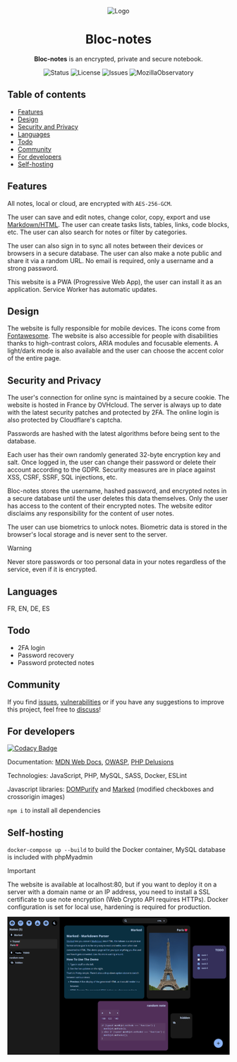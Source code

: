 <p align="center">
<img src="https://raw.githubusercontent.com/seguinleo/Bloc-notes/main/src/assets/icons/icon192.png" alt="Logo" width="72" height="72">
</p>
<h1 align="center">Bloc-notes</h1>

<p align="center">
<b>Bloc-notes</b> is an encrypted, private and secure notebook.
</p>

<p align="center">
<img alt="Status" src="https://img.shields.io/website?down_color=lightgrey&down_message=offline&up_color=8ab4f8&up_message=online&url=https://leoseguin.fr?color=8ab4f8&style=for-the-badge">
<img alt="License" src="https://img.shields.io/github/license/seguinleo/Bloc-notes?color=8ab4f8&style=for-the-badge">
<img alt="Issues" src="https://img.shields.io/github/issues/seguinleo/Bloc-notes?color=8ab4f8&style=for-the-badge">
<img alt="MozillaObservatory" src="https://img.shields.io/mozilla-observatory/grade/leoseguin.fr.svg?color=8ab4f8&style=for-the-badge">
</p>

## Table of contents
*   [Features](#features)
*   [Design](#design)
*   [Security and Privacy](#security-and-privacy)
*   [Languages](#languages)
*   [Todo](#todo)
*   [Community](#community)
*   [For developers](#for-developers)
*   [Self-hosting](#self-hosting)

## Features
All notes, local or cloud, are encrypted with ``AES-256-GCM``.

The user can save and edit notes, change color, copy, export and use [Markdown/HTML](https://github.com/seguinleo/Bloc-notes/wiki/Markdown). The user can create tasks lists, tables, links, code blocks, etc. The user can also search for notes or filter by categories.

The user can also sign in to sync all notes between their devices or browsers in a secure database. The user can also make a note public and share it via a random URL. No email is required, only a username and a strong password.

This website is a PWA (Progressive Web App), the user can install it as an application. Service Worker has automatic updates.

## Design
The website is fully responsible for mobile devices. The icons come from [Fontawesome](https://github.com/FortAwesome/Font-Awesome). The website is also accessible for people with disabilities thanks to high-contrast colors, ARIA modules and focusable elements. A light/dark mode is also available and the user can choose the accent color of the entire page.

## Security and Privacy
The user's connection for online sync is maintained by a secure cookie. The website is hosted in France by OVHcloud. The server is always up to date with the latest security patches and protected by 2FA. The online login is also protected by Cloudflare's captcha.

Passwords are hashed with the latest algorithms before being sent to the database.

Each user has their own randomly generated 32-byte encryption key and salt. Once logged in, the user can change their password or delete their account according to the GDPR. Security measures are in place against XSS, CSRF, SSRF, SQL injections, etc.

Bloc-notes stores the username, hashed password, and encrypted notes in a secure database until the user deletes this data themselves. Only the user has access to the content of their encrypted notes. The website editor disclaims any responsibility for the content of user notes.

The user can use biometrics to unlock notes. Biometric data is stored in the browser's local storage and is never sent to the server.

> [!WARNING]
> Never store passwords or too personal data in your notes regardless of the service, even if it is encrypted.

## Languages
FR, EN, DE, ES

## Todo
*   2FA login
*   Password recovery
*   Password protected notes

## Community
If you find [issues](https://github.com/seguinleo/Bloc-notes/issues), [vulnerabilities](https://github.com/seguinleo/Bloc-notes/security) or if you have any suggestions to improve this project, feel free to [discuss](https://github.com/seguinleo/Bloc-notes/discussions)!

## For developers
[![Codacy Badge](https://app.codacy.com/project/badge/Grade/46922caf959d46f0afd3ce49e956d0d4)](https://app.codacy.com/gh/seguinleo/Bloc-notes/dashboard?utm_source=gh&utm_medium=referral&utm_content=&utm_campaign=Badge_grade)

Documentation: [MDN Web Docs](https://developer.mozilla.org/en-US/), [OWASP](https://cheatsheetseries.owasp.org/), [PHP Delusions](https://phpdelusions.net/)

Technologies: JavaScript, PHP, MySQL, SASS, Docker, ESLint

Javascript libraries: [DOMPurify](https://github.com/cure53/DOMPurify) and [Marked](https://github.com/markedjs/marked) (modified checkboxes and crossorigin images)

``npm i`` to install all dependencies

## Self-hosting

``docker-compose up --build`` to build the Docker container, MySQL database is included with phpMyadmin

> [!IMPORTANT]
> The website is available at localhost:80, but if you want to deploy it on a server with a domain name or an IP address, you need to install a SSL certificate to use note encryption (Web Crypto API requires HTTPs). Docker configuration is set for local use, hardening is required for production.

![Desktop preview](https://github.com/seguinleo/Bloc-notes/blob/main/src/assets/img/desktop.png)

